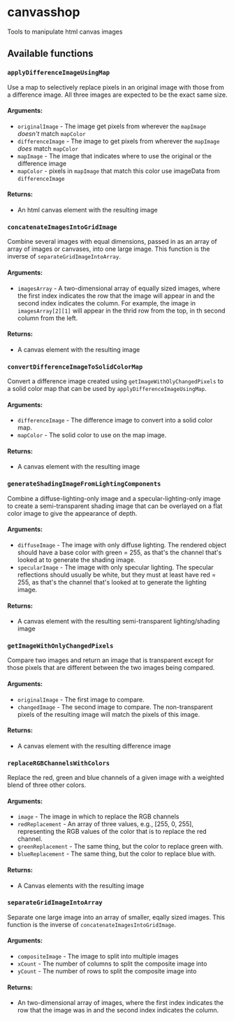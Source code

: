 # canvasshop
Tools to manipulate html canvas images

## Available functions

### `applyDifferenceImageUsingMap`
Use a map to selectively replace pixels in an original image with those from a difference image. All three images are expected to be the exact same size.

#### Arguments:
* `originalImage` - The image get pixels from wherever the `mapImage` *doesn't* match `mapColor`
* `differenceImage` - The image to get pixels from wherever the `mapImage` *does* match `mapColor`
* `mapImage` - The image that indicates where to use the original or the difference image
* `mapColor` - pixels in `mapImage` that match this color use imageData from `differenceImage`

#### Returns:
* An html canvas element with the resulting image

### `concatenateImagesIntoGridImage`
Combine several images with equal dimensions, passed in as an array of array of images or canvases, into one large image. This function is the inverse of `separateGridImageIntoArray`.

#### Arguments:
* `imagesArray` - A two-dimensional array of equally sized images, where the first index indicates the row that the image will appear in and the second index indicates the column. For example, the image in `imagesArray[2][1]` will appear in the thrid row from the top, in th second column from the left.

#### Returns:
* A canvas element with the resulting image

### `convertDifferenceImageToSolidColorMap`
Convert a difference image created using `getImageWithOlyChangedPixels` to a solid color map that can be used by `applyDifferenceImageUsingMap`.

#### Arguments:
* `differenceImage` - The difference image to convert into a solid color map.
* `mapColor` - The solid color to use on the map image.

#### Returns:
* A canvas element with the resulting image

### `generateShadingImageFromLightingComponents`
Combine a diffuse-lighting-only image and a specular-lighting-only image to create a semi-transparent shading image that can be overlayed on a flat color image to give the appearance of depth.

#### Arguments:
* `diffuseImage` - The image with only diffuse lighting. The rendered object should have a base color with green = 255, as that's the channel that's looked at to generate the shading image.
* `specularImage` - The image with only specular lighting. The specular reflections should usually be white, but they must at least have red = 255, as that's the channel that's looked at to generate the lighting image.

#### Returns:
* A canvas element with the resulting semi-transparent lighting/shading image

### `getImageWithOnlyChangedPixels`
Compare two images and return an image that is transparent except for those pixels that are different between the two images being compared.

#### Arguments:
* `originalImage` - The first image to compare.
* `changedImage` - The second image to compare. The non-transparent pixels of the resulting image will match the pixels of this image.

#### Returns:
* A canvas element with the resulting difference image

### `replaceRGBChannelsWithColors`
Replace the red, green and blue channels of a given image with a weighted blend of three other colors.

#### Arguments:
* `image` - The image in which to replace the RGB channels
* `redReplacement` - An array of three values, e.g., [255, 0, 255], representing the RGB values of the color that is to replace the red channel.
* `greenReplacement` - The same thing, but the color to replace green with.
* `blueReplacement` - The same thing, but the color to replace blue with.

#### Returns:
* A Canvas elements with the resulting image

### `separateGridImageIntoArray`
Separate one large image into an array of smaller, eqally sized images. This function is the inverse of `concatenateImagesIntoGridImage`.

#### Arguments:
* `compositeImage` - The image to split into multiple images
* `xCount` - The number of columns to split the composite image into
* `yCount` - The number of rows to split the composite image into

#### Returns:
* An two-dimensional array of images, where the first index indicates the row that the image was in and the second index indicates the column.

